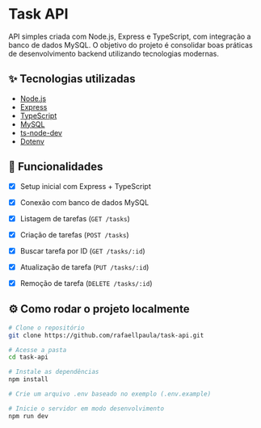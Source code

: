 # Task API

API simples criada com Node.js, Express e TypeScript, com integração a banco de dados MySQL. O objetivo do projeto é consolidar boas práticas de desenvolvimento backend utilizando tecnologias modernas.

## ✨ Tecnologias utilizadas

- [Node.js](https://nodejs.org/)
- [Express](https://expressjs.com/)
- [TypeScript](https://www.typescriptlang.org/)
- [MySQL](https://www.mysql.com/)
- [ts-node-dev](https://github.com/wclr/ts-node-dev)
- [Dotenv](https://www.npmjs.com/package/dotenv)

## 🚀 Funcionalidades

- [x] Setup inicial com Express + TypeScript
- [x] Conexão com banco de dados MySQL
- [x] Listagem de tarefas (`GET /tasks`)
- [x] Criação de tarefas (`POST /tasks`)
- [x] Buscar tarefa por ID (`GET /tasks/:id`)
- [x] Atualização de tarefa (`PUT /tasks/:id`)
- [x] Remoção de tarefa (`DELETE /tasks/:id`)


## ⚙️ Como rodar o projeto localmente

```bash
# Clone o repositório
git clone https://github.com/rafaellpaula/task-api.git

# Acesse a pasta
cd task-api

# Instale as dependências
npm install

# Crie um arquivo .env baseado no exemplo (.env.example)

# Inicie o servidor em modo desenvolvimento
npm run dev
